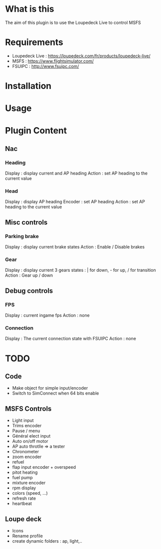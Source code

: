 # What is this
The aim of this plugin is to use the Loupedeck Live to control MSFS
# Requirements
* Loupedeck Live : https://loupedeck.com/fr/products/loupedeck-live/
* MSFS : https://www.flightsimulator.com/
* FSUIPC : http://www.fsuipc.com/
# Installation

# Usage

# Plugin Content
## Nac
### Heading
Display : display current and AP heading
Action : set AP heading to the current value
### Head
Display : display AP heading
Encoder : set AP heading
Action : set AP heading to the current value
## Misc controls
### Parking brake
Display : display current brake states
Action : Enable / Disable brakes
### Gear
Display : display current 3 gears states : | for down, - for up, / for transition
Action : Gear up / down
## Debug controls
### FPS
Display : current ingame fps
Action : none
### Connection
Display : The current connection state with FSUIPC
Action : none

# TODO
## Code
* Make object for simple input/encoder
* Switch to SimConnect when 64 bits enable


## MSFS Controls
* Light input
* Trims encoder
* Pause / menu
* Général elect input
* Auto on/off motor
* AP auto throtlle => a tester
* Chronometer
* zoom encoder
* refuel
* flap input encoder + overspeed
* pitot heating
* fuel pump
* mixture encoder
* rpm display
* colors (speed, ...)
* refresh rate
* heartbeat

## Loupe deck
* Icons
* Rename profile
* create dynamic folders : ap, light,..



